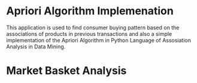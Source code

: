 # Apriori Algorithm Implemenation

This application is used to find consumer buying pattern based on the associations of products in previous transactions and also a simple implementation of the Apriori Algorithm in Python Language of Assosiation Analysis in Data Mining.

# Market Basket Analysis
